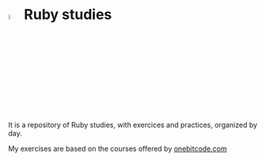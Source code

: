 # <img src="https://cdn-images-1.medium.com/max/1600/1*Qc0XxYm-qAZL-7tjjlNfrg.png" alt="Ruby logo" width="5%" height="5%"> Ruby studies

It is a repository of Ruby studies, with exercices and practices, organized by day.

My exercises are based on the courses offered by [onebitcode.com](https://onebitcode.com)
